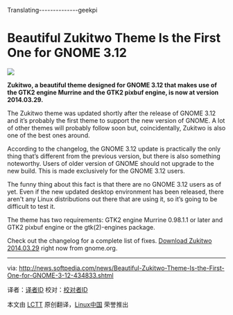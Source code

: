 Translating--------------geekpi



Beautiful Zukitwo Theme Is the First One for GNOME 3.12
================================================================================
![](http://i1-news.softpedia-static.com/images/news2/Beautiful-Zukitwo-Theme-Is-the-First-One-for-GNOME-3-12-434833-2.jpg)

**Zukitwo, a beautiful theme designed for GNOME 3.12 that makes use of the GTK2 engine Murrine and the GTK2 pixbuf engine, is now at version 2014.03.29.**

The Zukitwo theme was updated shortly after the release of GNOME 3.12 and it’s probably the first theme to support the new version of GNOME. A lot of other themes will probably follow soon but, coincidentally, Zukitwo is also one of the best ones around.

According to the changelog, the GNOME 3.12 update is practically the only thing that’s different from the previous version, but there is also something noteworthy. Users of older version of GNOME should not upgrade to the new build. This is made exclusively for the GNOME 3.12 users.

The funny thing about this fact is that there are no GNOME 3.12 users as of yet. Even if the new updated desktop environment has been released, there aren't any Linux distributions out there that are using it, so it’s going to be difficult to test it.

The theme has two requirements: GTK2 engine Murrine 0.98.1.1 or later and GTK2 pixbuf engine or the gtk(2)-engines package.

Check out the changelog for a complete list of fixes. [Download Zukitwo 2014.03.29][1] right now from gnome.org.

--------------------------------------------------------------------------------

via: http://news.softpedia.com/news/Beautiful-Zukitwo-Theme-Is-the-First-One-for-GNOME-3-12-434833.shtml

译者：[译者ID](https://github.com/译者ID) 校对：[校对者ID](https://github.com/校对者ID)

本文由 [LCTT](https://github.com/LCTT/TranslateProject) 原创翻译，[Linux中国](http://linux.cn/) 荣誉推出

[1]:http://gnome-look.org/content/show.php/Zukitwo?content=140562
